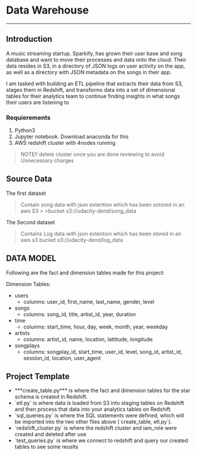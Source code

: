 # Data Warehouse
__________________________________________________________________
## Introduction
A music streaming startup, Sparkify, has grown their user base and song database and want to move their processes and data onto the cloud. Their data resides in S3, in a directory of JSON logs on user activity on the app, as well as a directory with JSON metadata on the songs in their app.

I am tasked with building an ETL pipeline that extracts their data from S3, stages them in Redshift, and transforms data into a set of dimensional tables for their analytics team to continue finding insights in what songs their users are listening to

### Requierements
1. Python3
2. Jupyter notebook. Download anaconda for this
3. AWS redshift cluster with 4nodes running

> NOTE!! delete cluster once you are done reviewing to avoid Unnecessary charges

## Source Data
The first dataset
> Contain song data with json extention which has been sotored in an aws S3 > >bucket s3://udacity-dend/song_data

The Second dataset
> Contains Log data with json extention which has been stored in an aws s3 bucket  s3://udacity-dend/log_data

## DATA MODEL
Following are the fact and dimension tables made for this project:

Dimension Tables:
<ul>
    <li>users
    <ul>
        <li>columns: user_id, first_name, last_name, gender, level</li>
    </ul>
    </li>
    <li>songs
    <ul>
        <li>columns: song_id, title, artist_id, year, duration</li>
    </ul>
    </li>
    <li>time
    <ul>
        <li>columns: start_time, hour, day, week, month, year, weekday</li>
    </ul>
    </li>
    <li>artists
    <ul>
        <li>columns: artist_id, name, location, lattitude, longitude</li>
    </ul>
    </li>
    <li>songplays
    <ul>
        <li>columns: songplay_id, start_time, user_id, level, song_id, artist_id, session_id, location, user_agent</li>
    </ul>
    </li>
</ul>

## Project Template
<ul>
    <li>***create_table.py*** is where the fact and dimension tables for the star schema is created in Redshift.</li>
    <li>`etl.py` is where data is loaded from S3 into staging tables on Redshift and then process that data into your analytics tables on Redshift.     </li>
    <li>`sql_queries.py` is where the SQL statements were defined, which will be imported into the two other files above (`create_table, etl.py`).</li>
    <li>`redshift_cluster.py` is where the redshift cluster and iam_role were created and deleted after use</li>
    <li>`test_queries.py` is where we connect to redshift and query our created tables to see some reuslts</li>
</ul>

